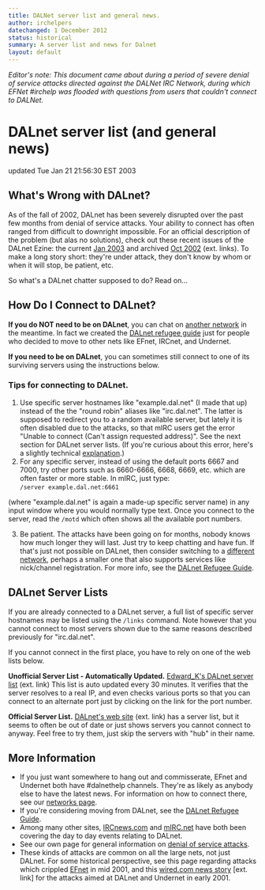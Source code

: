 ```yaml
---
title: DALNet server list and general news.
author: irchelpers
datechanged: 1 December 2012
status: historical
summary: A server list and news for Dalnet
layout: default
---
```


*Editor's note: This document came about during a period of severe denial of service attacks directed against the DALNet IRC Network, during which EFNet #irchelp was flooded with questions from users that couldn't connect to DALNet.*

# DALnet server list (and general news)

updated Tue Jan 21 21:56:30 EST 2003

## What's Wrong with DALnet?

As of the fall of 2002, DALnet has been severely disrupted over the past few
months from denial of service attacks. Your ability to connect has often
ranged from difficult to downright impossible. For an official description of
the problem (but alas no solutions), check out these recent issues of the
DALnet Ezine: the current [Jan 2003](http://zine.dal.net/) and archived [Oct
2002](http://zine.dal.net/previousissues/issue19/letter-from-the-editor.php)
(ext. links). To make a long story short: they're under attack, they don't
know by whom or when it will stop, be patient, etc.

So what's a DALnet chatter supposed to do? Read on...

## How Do I Connect to DALnet?

**If you do NOT need to be on DALnet**, you can chat on [another network](../) in the meantime. In fact we created the [DALnet refugee guide](../dalrefugee.html) just for people who decided to move to other nets like EFnet, IRCnet, and Undernet. 

**If you need to be on DALnet**, you can sometimes still connect to one of its surviving servers using the instructions below. 

### Tips for connecting to DALnet.

  1. Use specific server hostnames like "example.dal.net" (I made that up) instead of the the "round robin" aliases like "irc.dal.net". The latter is supposed to redirect you to a random available server, but lately it is often disabled due to the attacks, so that mIRC users get the error "Unable to connect (Can't assign requested address)". See the next section for DALnet server lists. (If you're curious about this error, here's a slightly technical [explanation](255.txt).) 
  2. For any specific server, instead of using the default ports 6667 and 7000, try other ports such as 6660-6666, 6668, 6669, etc. which are often faster or more stable. In mIRC, just type:  
`/server example.dal.net:6661`

(where "example.dal.net" is again a made-up specific server name) in any input
window where you would normally type text. Once you connect to the server,
read the `/motd` which often shows all the available port numbers.

  3. Be patient. The attacks have been going on for months, nobody knows how much longer they will last. Just try to keep chatting and have fun. If that's just not possible on DALnet, then consider switching to a [different network](../), perhaps a smaller one that also supports services like nick/channel registration. For more info, see the [DALnet Refugee Guide](../dalrefugee.html). 

## DALnet Server Lists

If you are already connected to a DALnet server, a full list of specific
server hostnames may be listed using the `/links` command. Note however that
you cannot connect to most servers shown due to the same reasons described
previously for "irc.dal.net".

If you cannot connect in the first place, you have to rely on one of the web
lists below.

**Unofficial Server List - Automatically Updated.** [Edward_K's DALnet server list](http://edk.dyndns.org/servers/) (ext. link) This list is auto updated every 30 minutes. It verifies that the server resolves to a real IP, and even checks various ports so that you can connect to an alternate port just by clicking on the link for the port number. 

**Official Server List.** [DALnet's web site](http://www.dal.net/servers/) (ext. link) has a server list, but it seems to often be out of date or just shows servers you cannot connect to anyway. Feel free to try them, just skip the servers with "hub" in their name. 

## More Information

  * If you just want somewhere to hang out and commisserate, EFnet and Undernet both have #dalnethelp channels. They're as likely as anybody else to have the latest news. For information on how to connect there, see our [networks page](../). 
  * If you're considering moving from DALnet, see the [DALnet Refugee Guide](../dalrefugee.html). 
  * Among many other sites, [IRCnews.com](http://www.ircnews.com/) and [mIRC.net](http://www.mirc.net/) have both been covering the day to day events relating to DALnet. 
  * See our own page for general information on [denial of service attacks](../../nuke/). 
  * These kinds of attacks are common on all the large nets, not just DALnet. For some historical perspective, see this page regarding attacks which crippled [EFnet](../efnetsux.html) in mid 2001, and this [wired.com news story](http://www.wired.com/news/culture/0,1284,41167,00.html) [ext. link] for the attacks aimed at DALnet and Undernet in early 2001. 
